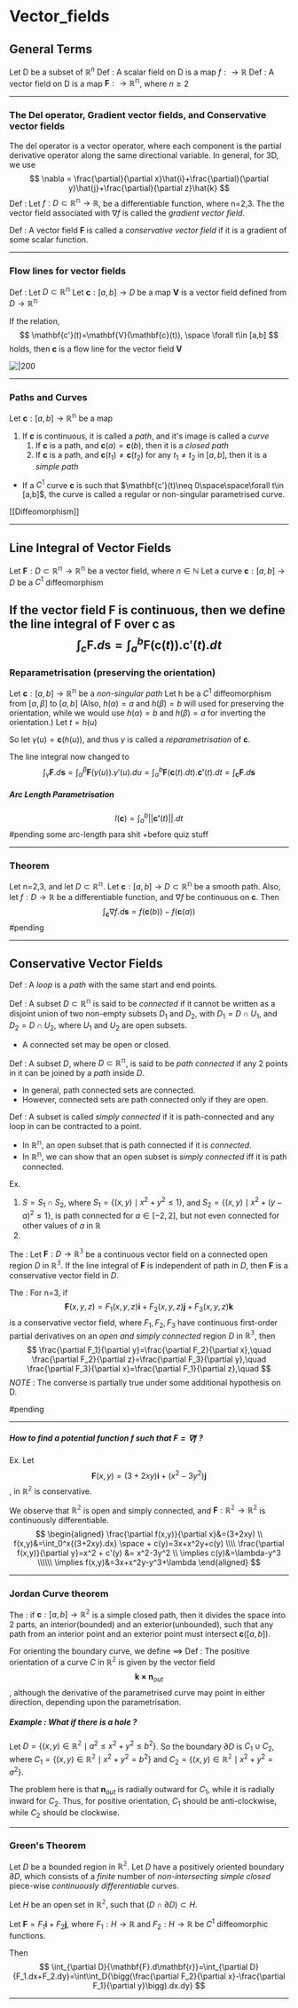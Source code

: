 # Vector_fields
## General Terms
Let D be a subset of $\mathbb{R}^n$
<span class=blue>Def</span> : A scalar field on D is a map $f:\rightarrow\mathbb{R}$
<span class=blue>Def</span> : A vector field on D is a map $\mathbf{F}:\rightarrow\mathbb{R^n}$, where $n\geq2$ 

---
### The Del operator, Gradient vector fields, and Conservative vector fields
The del operator is a vector operator, where each component is the partial derivative operator along the same directional variable.
In general, for 3D, we use 
$$
\nabla = \frac{\partial}{\partial x}\hat{i}+\frac{\partial}{\partial y}\hat{j}+\frac{\partial}{\partial z}\hat{k} 
$$
<span class=blue>Def</span> : Let $f:D\subset\mathbb{R^n}\rightarrow\mathbb{R}$, be a differentiable function, where n=2,3. The the vector field associated with $\nabla f$ is called the *gradient vector field*.

<span class=blue>Def</span> : A vector field $\mathbf{F}$ is called a *conservative vector field* if it is a gradient of some scalar function.

---
### Flow lines for vector fields
<span class=blue>Def</span> : 
Let $D\subset\mathbb{R^n}$ 
Let  $\mathbf{c}:[a,b]\rightarrow D$ be a map
$\mathbf{V}$ is a vector field defined from $D\rightarrow\mathbb{R^n}$ 

If the relation,
$$
\mathbf{c'}(t)=\mathbf{V}(\mathbf{c}(t)), \space \forall t\in [a,b]
$$
holds, then $\mathbf{c}$ is a flow line for the vector field $\mathbf{V}$

![|200](https://i.imgur.com/gSS8jKC.png)

---
### Paths and Curves
Let $\mathbf{c}:[a,b]\rightarrow\mathbb{R^n}$ be a map
1. If $\mathbf{c}$ is continuous, it is called a *path*, and it's image is called a *curve*
	1. If $\mathbf{c}$ is a path, and $\mathbf{c}(a)=\mathbf{c}(b)$, then it is a *closed path*
	2. If $\mathbf{c}$ is a path, and $\mathbf{c}(t_1)\neq\mathbf{c}(t_2)$ for any $t_1\neq t_2$ in $[a,b]$, then it is a *simple path*

- If a $C^1$ curve $\mathbf{c}$ is such that $\mathbf{c'}(t)\neq 0\space\space\forall t\in [a,b]$, the curve is called a regular or non-singular parametrised curve.

[[Diffeomorphism]]

---
## Line Integral of Vector Fields
Let $\mathbf{F}:D\subset\mathbb{R^n}\rightarrow\mathbb{R^n}$ be a vector field, where $n\in\mathbb{N}$
Let a curve $\mathbf{c}:[a,b]\rightarrow D$ be a $C^1$ diffeomorphism

If the vector field $\mathbf{F}$ is continuous, then we define the line integral of $\mathbf{F}$ over $\mathbf{c}$ as
$$
\int_c{\mathbf{F}.d\mathbf{s}}=\int_a^b{\mathbf{F}(\mathbf{c}(t)).\mathbf{c'}(t).dt}
$$
---
### Reparametrisation (preserving the orientation)
Let $\mathbf{c}:[a,b]\rightarrow\mathbb{R^n}$ be a *non-singular path*
Let h be a $C^1$ diffeomorphism from $[\alpha,\beta]$ to $[a,b]$ 
(Also, $h(\alpha)=a$ and $h(\beta)=b$ will used for preserving the orientation, while we would use $h(\alpha)=b$ and $h(\beta)=a$ for inverting the orientation.)
Let $t=h(u)$

So let $\gamma(u)=\mathbf{c}(h(u))$, and thus $\gamma$ is called a *reparametrisation* of $\mathbf{c}$.

The line integral now changed to
$$
\int_\gamma{\mathbf{F}.d\mathbf{s}}=\int_\alpha^\beta{\mathbf{F}(\gamma(u)).\gamma'(u).du}=\int_a^b{\mathbf{F}(\mathbf{c}(t).dt).\mathbf{c'}(t).dt}=\int_{\mathbf{c}}{\mathbf{F}.d\mathbf{s}}
$$
##### Arc Length Parametrisation
$$
l(\mathbf{c})=\int_a^b{||\mathbf{c'}(t)||.dt}
$$
#pending 
some arc-length para shit
+before quiz stuff

---
### Theorem
Let n=2,3, and let $D\subset\mathbb{R^n}$. Let $\mathbf{c}:[a,b]\rightarrow D\subset\mathbb{R^n}$ be a smooth path.
Also, let $f:D\rightarrow\mathbb{R}$ be a differentiable function, and $\nabla f$ be continuous on $\mathbf{c}$.
Then $$\int_{\mathbf{c}}{\nabla f.d\mathbf{s}}=f(\mathbf{c}(b))-f(\mathbf{c}(a))$$
#pending 

---
## Conservative Vector Fields
<span class=blue>Def</span> : A *loop* is a *path* with the same start and end points.

<span class=blue>Def </span>: A subset $D\subset\mathbb{R^n}$ is said to be *connected* if it cannot be written as a disjoint union of two non-empty subsets $D_1$ and $D_2$, with $D_1=D\cap U_1$, and $D_2=D\cap U_2$, where $U_1$ and $U_2$ are open subsets. 
- A connected set may be open or closed.

<span class=blue>Def </span>: A subset $D$, where $D\subset\mathbb{R^n}$, is said to be *path connected* if any 2 points in it can be joined by a *path* inside $D$.
- In general, path connected sets are connected. 
- However, connected sets are path connected only if they are open.

<span class=blue>Def </span>: A subset is called _simply connected_ if it is path-connected and any loop in can be contracted to a point.
- In $\mathbb{R^n}$, an open subset that is path connected if it is *connected*.
- In $\mathbb{R^n}$, we can show that an open subset is *simply connected* iff it is path connected.

Ex. 
1. $S=S_1\cap S_2$, where $S_1=\{(x,y)\mid x^2+y^2\leq 1\}$, and $S_2=\{(x,y)\mid x^2+(y-a)^2\leq 1\}$, is path connected for $a\in [-2,2]$, but not even connected for other values of $a$ in $\mathbb{R}$
2. 

<span class=orange>The </span>: Let $\mathbf{F}:D\rightarrow\mathbb{R^3}$ be a continuous vector field on a connected open region $D$ in $\mathbb{R^3}$. If the line integral of $\mathbf{F}$ is independent of path in $D$, then $\mathbf{F}$ is a conservative vector field in $D$. 

<span class=orange>The </span>: For n=3, if $$\mathbf{F}(x,y,z)=F_1(x,y,z)\mathbf{i}+F_2(x,y,z)\mathbf{j}+F_3(x,y,z)\mathbf{k}$$ is a conservative vector field, where $F_1, F_2, F_3$ have continuous first-order partial derivatives on an *open and simply connected* region $D$ in $\mathbb{R^3}$, then
$$
\frac{\partial F_1}{\partial y}=\frac{\partial F_2}{\partial x},\quad \frac{\partial F_2}{\partial z}=\frac{\partial F_3}{\partial y},\quad \frac{\partial F_3}{\partial x}=\frac{\partial F_1}{\partial z},\quad
$$
*NOTE* : The converse is partially true under some additional hypothesis on D.

#pending

---
##### How to find a potential function f such that $\mathbf{F}=\nabla f$ ?
Ex. Let $$\mathbf{F}(x,y)=(3+2xy)\mathbf{i}+(x^2-3y^2)\mathbf{j}$$, in $\mathbb{R^2}$ is conservative.

We observe that $\mathbb{R^2}$ is open and simply connected, and $\mathbf{F}:\mathbb{R^2}\rightarrow\mathbb{R^2}$ is continuously differentiable.
$$
\begin{aligned}
\frac{\partial f(x,y)}{\partial x}&=(3+2xy) \\
f(x,y)&=\int_0^x{(3+2xy).dx} \space + c(y)=3x+x^2y+c(y) \\\\
\frac{\partial f(x,y)}{\partial y}=x^2 + c'(y) &= x^2-3y^2 \\
\implies c(y)&=\lambda-y^3 \\\\\\
\implies f(x,y)&=3x+x^2y-y^3+\lambda
\end{aligned}
$$

---
### Jordan Curve theorem
<span class=orange>The </span>: if $\mathbf{c}:[a,b]\rightarrow\mathbb{R^2}$ is a simple closed path, then it divides the space into 2 parts, an interior(bounded) and an exterior(unbounded), such that any path from an interior point and an exterior point must intersect $\mathbf{c}([a,b])$. 

For orienting the boundary curve, we define $\implies$
<span class=blue>Def</span> : The positive orientation of a curve $C$ in $\mathbb{R^2}$ is given by the vector field $$\mathbf{k\times n}_{out}$$
, although the derivative of the parametrised curve may point in either direction, depending upon the parametrisation.

##### Example : What if there is a hole ?
Let $D=\{(x,y)\in\mathbb{R^2}\mid {a^2\leq x^2+y^2\leq b^2}\}$.
So the boundary $\partial D$ is $C_1 \cup C_2$, where $C_1=\{(x,y)\in\mathbb{R^2}\mid x^2+y^2=b^2\}$ and $C_2=\{(x,y)\in\mathbb{R^2}\mid x^2+y^2=a^2\}$.

The problem here is that $\mathbf{n}_{out}$ is radially outward for $C_1$, while it is radially inward for $C_2$.
Thus, for positive orientation, $C_1$ should be anti-clockwise, while $C_2$ should be clockwise.

---
### Green's Theorem
Let $D$ be a bounded region in $\mathbb{R^2}$.
Let $D$ have a positively oriented boundary $\partial D$, which consists of a *finite* number of *non-intersecting* *simple closed* piece-wise *continuously differentiable* curves.

Let $H$ be an open set in $\mathbb{R^2}$, such that $(D\cap\partial D)\subset H$.

Let $\mathbf{F}=F_1\mathbf{i}+F_2\mathbf{j}$,
where $F_1:H\rightarrow\mathbb{R}$ and $F_2:H\rightarrow\mathbb{R}$ be $C^1$ diffeomorphic functions.

Then
$$
\int_{\partial D}{\mathbf{F}.d\mathbf{r}}=\int_{\partial D}{F_1.dx+F_2.dy}=\int\int_D{\bigg(\frac{\partial F_2}{\partial x}-\frac{\partial F_1}{\partial y}\bigg).dx.dy}
$$

---
